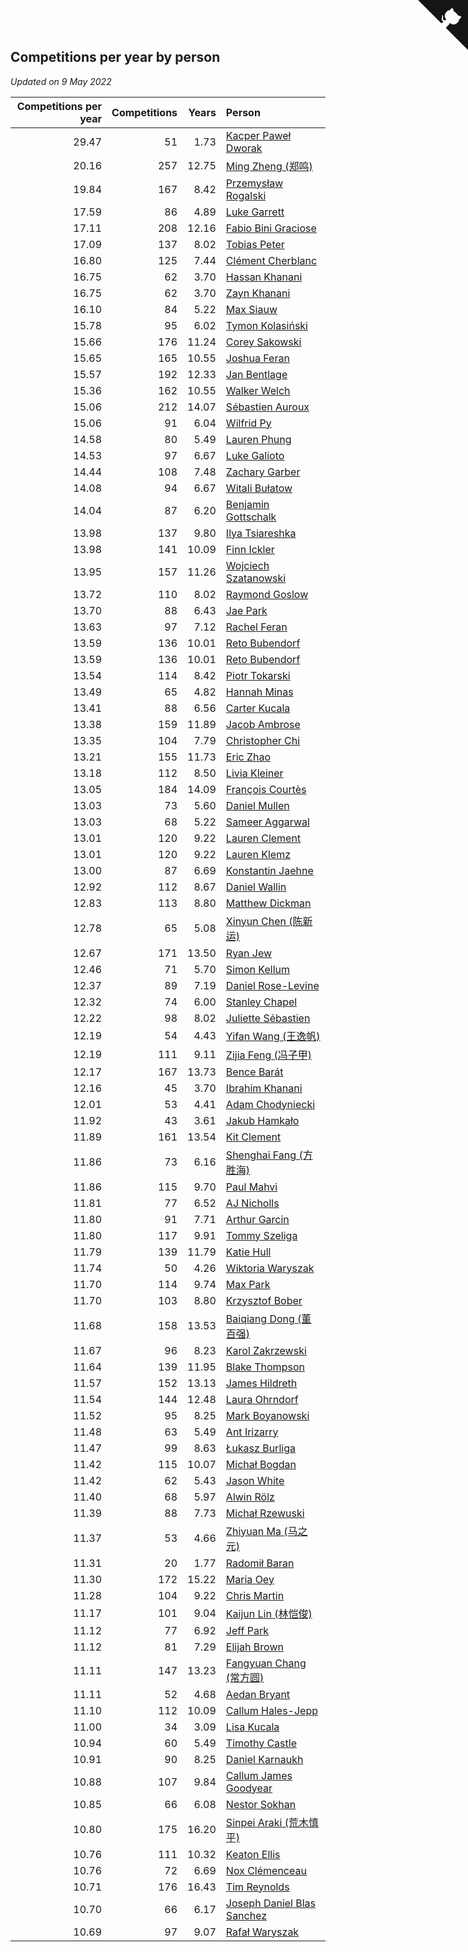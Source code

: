 ## Competitions per year by person

*Updated on  9 May 2022*

| Competitions per year | Competitions | Years | Person |
| ---: | ---: | ---: | :--- |
| 29.47 | 51 | 1.73 | [Kacper Paweł Dworak](https://www.worldcubeassociation.org/persons/2020DWOR01) |
| 20.16 | 257 | 12.75 | [Ming Zheng (郑鸣)](https://www.worldcubeassociation.org/persons/2009ZHEN11) |
| 19.84 | 167 | 8.42 | [Przemysław Rogalski](https://www.worldcubeassociation.org/persons/2013ROGA02) |
| 17.59 | 86 | 4.89 | [Luke Garrett](https://www.worldcubeassociation.org/persons/2017GARR05) |
| 17.11 | 208 | 12.16 | [Fabio Bini Graciose](https://www.worldcubeassociation.org/persons/2010GRAC02) |
| 17.09 | 137 | 8.02 | [Tobias Peter](https://www.worldcubeassociation.org/persons/2014PETE03) |
| 16.80 | 125 | 7.44 | [Clément Cherblanc](https://www.worldcubeassociation.org/persons/2014CHER05) |
| 16.75 | 62 | 3.70 | [Hassan Khanani](https://www.worldcubeassociation.org/persons/2018KHAN26) |
| 16.75 | 62 | 3.70 | [Zayn Khanani](https://www.worldcubeassociation.org/persons/2018KHAN28) |
| 16.10 | 84 | 5.22 | [Max Siauw](https://www.worldcubeassociation.org/persons/2017SIAU02) |
| 15.78 | 95 | 6.02 | [Tymon Kolasiński](https://www.worldcubeassociation.org/persons/2016KOLA02) |
| 15.66 | 176 | 11.24 | [Corey Sakowski](https://www.worldcubeassociation.org/persons/2011SAKO01) |
| 15.65 | 165 | 10.55 | [Joshua Feran](https://www.worldcubeassociation.org/persons/2011FERA01) |
| 15.57 | 192 | 12.33 | [Jan Bentlage](https://www.worldcubeassociation.org/persons/2010BENT01) |
| 15.36 | 162 | 10.55 | [Walker Welch](https://www.worldcubeassociation.org/persons/2011WELC01) |
| 15.06 | 212 | 14.07 | [Sébastien Auroux](https://www.worldcubeassociation.org/persons/2008AURO01) |
| 15.06 | 91 | 6.04 | [Wilfrid Py](https://www.worldcubeassociation.org/persons/2016PYWI01) |
| 14.58 | 80 | 5.49 | [Lauren Phung](https://www.worldcubeassociation.org/persons/2016PHUN02) |
| 14.53 | 97 | 6.67 | [Luke Galioto](https://www.worldcubeassociation.org/persons/2015GALI02) |
| 14.44 | 108 | 7.48 | [Zachary Garber](https://www.worldcubeassociation.org/persons/2014GARB01) |
| 14.08 | 94 | 6.67 | [Witali Bułatow](https://www.worldcubeassociation.org/persons/2015BUAT01) |
| 14.04 | 87 | 6.20 | [Benjamin Gottschalk](https://www.worldcubeassociation.org/persons/2016GOTT01) |
| 13.98 | 137 | 9.80 | [Ilya Tsiareshka](https://www.worldcubeassociation.org/persons/2012TERE01) |
| 13.98 | 141 | 10.09 | [Finn Ickler](https://www.worldcubeassociation.org/persons/2012ICKL01) |
| 13.95 | 157 | 11.26 | [Wojciech Szatanowski](https://www.worldcubeassociation.org/persons/2011SZAT01) |
| 13.72 | 110 | 8.02 | [Raymond Goslow](https://www.worldcubeassociation.org/persons/2014GOSL01) |
| 13.70 | 88 | 6.43 | [Jae Park](https://www.worldcubeassociation.org/persons/2015PARK24) |
| 13.63 | 97 | 7.12 | [Rachel Feran](https://www.worldcubeassociation.org/persons/2015FERA01) |
| 13.59 | 136 | 10.01 | [Reto Bubendorf](https://www.worldcubeassociation.org/persons/2012BUBE01) |
| 13.59 | 136 | 10.01 | [Reto Bubendorf](https://www.worldcubeassociation.org/persons/2012BUBE01) |
| 13.54 | 114 | 8.42 | [Piotr Tokarski](https://www.worldcubeassociation.org/persons/2013TOKA01) |
| 13.49 | 65 | 4.82 | [Hannah Minas](https://www.worldcubeassociation.org/persons/2017MINA04) |
| 13.41 | 88 | 6.56 | [Carter Kucala](https://www.worldcubeassociation.org/persons/2015KUCA01) |
| 13.38 | 159 | 11.89 | [Jacob Ambrose](https://www.worldcubeassociation.org/persons/2010AMBR01) |
| 13.35 | 104 | 7.79 | [Christopher Chi](https://www.worldcubeassociation.org/persons/2014CHIC01) |
| 13.21 | 155 | 11.73 | [Eric Zhao](https://www.worldcubeassociation.org/persons/2010ZHAO19) |
| 13.18 | 112 | 8.50 | [Livia Kleiner](https://www.worldcubeassociation.org/persons/2013KLEI03) |
| 13.05 | 184 | 14.09 | [François Courtès](https://www.worldcubeassociation.org/persons/2008COUR01) |
| 13.03 | 73 | 5.60 | [Daniel Mullen](https://www.worldcubeassociation.org/persons/2016MULL04) |
| 13.03 | 68 | 5.22 | [Sameer Aggarwal](https://www.worldcubeassociation.org/persons/2017AGGA01) |
| 13.01 | 120 | 9.22 | [Lauren Clement](https://www.worldcubeassociation.org/persons/2013KLEM01) |
| 13.01 | 120 | 9.22 | [Lauren Klemz](https://www.worldcubeassociation.org/persons/2013KLEM01) |
| 13.00 | 87 | 6.69 | [Konstantin Jaehne](https://www.worldcubeassociation.org/persons/2015JAEH01) |
| 12.92 | 112 | 8.67 | [Daniel Wallin](https://www.worldcubeassociation.org/persons/2013WALL03) |
| 12.83 | 113 | 8.80 | [Matthew Dickman](https://www.worldcubeassociation.org/persons/2013DICK01) |
| 12.78 | 65 | 5.08 | [Xinyun Chen (陈新运)](https://www.worldcubeassociation.org/persons/2017CHEN36) |
| 12.67 | 171 | 13.50 | [Ryan Jew](https://www.worldcubeassociation.org/persons/2008JEWR01) |
| 12.46 | 71 | 5.70 | [Simon Kellum](https://www.worldcubeassociation.org/persons/2016KELL12) |
| 12.37 | 89 | 7.19 | [Daniel Rose-Levine](https://www.worldcubeassociation.org/persons/2015ROSE01) |
| 12.32 | 74 | 6.00 | [Stanley Chapel](https://www.worldcubeassociation.org/persons/2016CHAP04) |
| 12.22 | 98 | 8.02 | [Juliette Sébastien](https://www.worldcubeassociation.org/persons/2014SEBA01) |
| 12.19 | 54 | 4.43 | [Yifan Wang (王逸帆)](https://www.worldcubeassociation.org/persons/2017WANY29) |
| 12.19 | 111 | 9.11 | [Zijia Feng (冯子甲)](https://www.worldcubeassociation.org/persons/2013FENG02) |
| 12.17 | 167 | 13.73 | [Bence Barát](https://www.worldcubeassociation.org/persons/2008BARA01) |
| 12.16 | 45 | 3.70 | [Ibrahim Khanani](https://www.worldcubeassociation.org/persons/2018KHAN27) |
| 12.01 | 53 | 4.41 | [Adam Chodyniecki](https://www.worldcubeassociation.org/persons/2017CHOD02) |
| 11.92 | 43 | 3.61 | [Jakub Hamkało](https://www.worldcubeassociation.org/persons/2018HAMK01) |
| 11.89 | 161 | 13.54 | [Kit Clement](https://www.worldcubeassociation.org/persons/2008CLEM01) |
| 11.86 | 73 | 6.16 | [Shenghai Fang (方胜海)](https://www.worldcubeassociation.org/persons/2016FANG01) |
| 11.86 | 115 | 9.70 | [Paul Mahvi](https://www.worldcubeassociation.org/persons/2012MAHV01) |
| 11.81 | 77 | 6.52 | [AJ Nicholls](https://www.worldcubeassociation.org/persons/2015NICH04) |
| 11.80 | 91 | 7.71 | [Arthur Garcin](https://www.worldcubeassociation.org/persons/2014GARC27) |
| 11.80 | 117 | 9.91 | [Tommy Szeliga](https://www.worldcubeassociation.org/persons/2012SZEL01) |
| 11.79 | 139 | 11.79 | [Katie Hull](https://www.worldcubeassociation.org/persons/2010HULL01) |
| 11.74 | 50 | 4.26 | [Wiktoria Waryszak](https://www.worldcubeassociation.org/persons/2018WARY01) |
| 11.70 | 114 | 9.74 | [Max Park](https://www.worldcubeassociation.org/persons/2012PARK03) |
| 11.70 | 103 | 8.80 | [Krzysztof Bober](https://www.worldcubeassociation.org/persons/2013BOBE01) |
| 11.68 | 158 | 13.53 | [Baiqiang Dong (董百强)](https://www.worldcubeassociation.org/persons/2008DONG06) |
| 11.67 | 96 | 8.23 | [Karol Zakrzewski](https://www.worldcubeassociation.org/persons/2014ZAKR01) |
| 11.64 | 139 | 11.95 | [Blake Thompson](https://www.worldcubeassociation.org/persons/2010THOM03) |
| 11.57 | 152 | 13.13 | [James Hildreth](https://www.worldcubeassociation.org/persons/2009HILD01) |
| 11.54 | 144 | 12.48 | [Laura Ohrndorf](https://www.worldcubeassociation.org/persons/2009OHRN01) |
| 11.52 | 95 | 8.25 | [Mark Boyanowski](https://www.worldcubeassociation.org/persons/2014BOYA01) |
| 11.48 | 63 | 5.49 | [Ant Irizarry](https://www.worldcubeassociation.org/persons/2016IRIZ02) |
| 11.47 | 99 | 8.63 | [Łukasz Burliga](https://www.worldcubeassociation.org/persons/2013BURL01) |
| 11.42 | 115 | 10.07 | [Michał Bogdan](https://www.worldcubeassociation.org/persons/2012BOGD01) |
| 11.42 | 62 | 5.43 | [Jason White](https://www.worldcubeassociation.org/persons/2016WHIT16) |
| 11.40 | 68 | 5.97 | [Alwin Rölz](https://www.worldcubeassociation.org/persons/2016ROLZ01) |
| 11.39 | 88 | 7.73 | [Michał Rzewuski](https://www.worldcubeassociation.org/persons/2014RZEW01) |
| 11.37 | 53 | 4.66 | [Zhiyuan Ma (马之元)](https://www.worldcubeassociation.org/persons/2017MAZH04) |
| 11.31 | 20 | 1.77 | [Radomił Baran](https://www.worldcubeassociation.org/persons/2020BARA02) |
| 11.30 | 172 | 15.22 | [Maria Oey](https://www.worldcubeassociation.org/persons/2007OEYM01) |
| 11.28 | 104 | 9.22 | [Chris Martin](https://www.worldcubeassociation.org/persons/2013MART03) |
| 11.17 | 101 | 9.04 | [Kaijun Lin (林恺俊)](https://www.worldcubeassociation.org/persons/2013LINK01) |
| 11.12 | 77 | 6.92 | [Jeff Park](https://www.worldcubeassociation.org/persons/2015PARK08) |
| 11.12 | 81 | 7.29 | [Elijah Brown](https://www.worldcubeassociation.org/persons/2015BROW03) |
| 11.11 | 147 | 13.23 | [Fangyuan Chang (常方圆)](https://www.worldcubeassociation.org/persons/2009CHAN04) |
| 11.11 | 52 | 4.68 | [Aedan Bryant](https://www.worldcubeassociation.org/persons/2017BRYA06) |
| 11.10 | 112 | 10.09 | [Callum Hales-Jepp](https://www.worldcubeassociation.org/persons/2012HALE01) |
| 11.00 | 34 | 3.09 | [Lisa Kucala](https://www.worldcubeassociation.org/persons/2019KUCA01) |
| 10.94 | 60 | 5.49 | [Timothy Castle](https://www.worldcubeassociation.org/persons/2016CAST48) |
| 10.91 | 90 | 8.25 | [Daniel Karnaukh](https://www.worldcubeassociation.org/persons/2014KARN02) |
| 10.88 | 107 | 9.84 | [Callum James Goodyear](https://www.worldcubeassociation.org/persons/2012GOOD02) |
| 10.85 | 66 | 6.08 | [Nestor Sokhan](https://www.worldcubeassociation.org/persons/2016SOKH01) |
| 10.80 | 175 | 16.20 | [Sinpei Araki (荒木慎平)](https://www.worldcubeassociation.org/persons/2006ARAK01) |
| 10.76 | 111 | 10.32 | [Keaton Ellis](https://www.worldcubeassociation.org/persons/2012ELLI01) |
| 10.76 | 72 | 6.69 | [Nox Clémenceau](https://www.worldcubeassociation.org/persons/2015CLEM03) |
| 10.71 | 176 | 16.43 | [Tim Reynolds](https://www.worldcubeassociation.org/persons/2005REYN01) |
| 10.70 | 66 | 6.17 | [Joseph Daniel Blas Sanchez](https://www.worldcubeassociation.org/persons/2016SANC08) |
| 10.69 | 97 | 9.07 | [Rafał Waryszak](https://www.worldcubeassociation.org/persons/2013WARY01) |


<a href="https://github.com/jonatanklosko/wca_statistics" class="github-corner" aria-label="View source on Github"><svg width="80" height="80" viewBox="0 0 250 250" style="fill:#151513; color:#fff; position: absolute; top: 0; border: 0; right: 0;" aria-hidden="true"><path d="M0,0 L115,115 L130,115 L142,142 L250,250 L250,0 Z"></path><path d="M128.3,109.0 C113.8,99.7 119.0,89.6 119.0,89.6 C122.0,82.7 120.5,78.6 120.5,78.6 C119.2,72.0 123.4,76.3 123.4,76.3 C127.3,80.9 125.5,87.3 125.5,87.3 C122.9,97.6 130.6,101.9 134.4,103.2" fill="currentColor" style="transform-origin: 130px 106px;" class="octo-arm"></path><path d="M115.0,115.0 C114.9,115.1 118.7,116.5 119.8,115.4 L133.7,101.6 C136.9,99.2 139.9,98.4 142.2,98.6 C133.8,88.0 127.5,74.4 143.8,58.0 C148.5,53.4 154.0,51.2 159.7,51.0 C160.3,49.4 163.2,43.6 171.4,40.1 C171.4,40.1 176.1,42.5 178.8,56.2 C183.1,58.6 187.2,61.8 190.9,65.4 C194.5,69.0 197.7,73.2 200.1,77.6 C213.8,80.2 216.3,84.9 216.3,84.9 C212.7,93.1 206.9,96.0 205.4,96.6 C205.1,102.4 203.0,107.8 198.3,112.5 C181.9,128.9 168.3,122.5 157.7,114.1 C157.9,116.9 156.7,120.9 152.7,124.9 L141.0,136.5 C139.8,137.7 141.6,141.9 141.8,141.8 Z" fill="currentColor" class="octo-body"></path></svg></a><style>.github-corner:hover .octo-arm{animation:octocat-wave 560ms ease-in-out}@keyframes octocat-wave{0%,100%{transform:rotate(0)}20%,60%{transform:rotate(-25deg)}40%,80%{transform:rotate(10deg)}}@media (max-width:500px){.github-corner:hover .octo-arm{animation:none}.github-corner .octo-arm{animation:octocat-wave 560ms ease-in-out}}</style>
